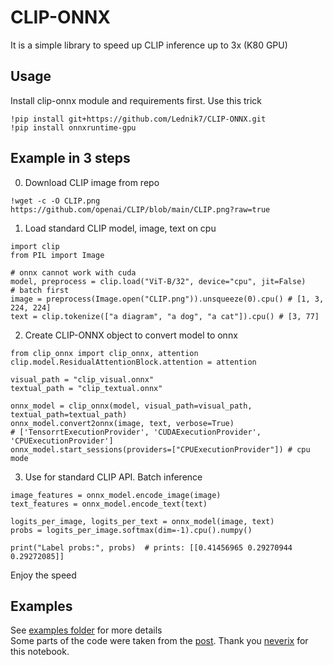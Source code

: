 # CLIP-ONNX
It is a simple library to speed up CLIP inference up to 3x (K80 GPU)
## Usage
Install clip-onnx module and requirements first. Use this trick
```python3
!pip install git+https://github.com/Lednik7/CLIP-ONNX.git
!pip install onnxruntime-gpu
```
## Example in 3 steps
0. Download CLIP image from repo
```python3
!wget -c -O CLIP.png https://github.com/openai/CLIP/blob/main/CLIP.png?raw=true
```
1. Load standard CLIP model, image, text on cpu
```python3
import clip
from PIL import Image

# onnx cannot work with cuda
model, preprocess = clip.load("ViT-B/32", device="cpu", jit=False)
# batch first
image = preprocess(Image.open("CLIP.png")).unsqueeze(0).cpu() # [1, 3, 224, 224]
text = clip.tokenize(["a diagram", "a dog", "a cat"]).cpu() # [3, 77]
```
2. Create CLIP-ONNX object to convert model to onnx
```python3
from clip_onnx import clip_onnx, attention
clip.model.ResidualAttentionBlock.attention = attention

visual_path = "clip_visual.onnx"
textual_path = "clip_textual.onnx"

onnx_model = clip_onnx(model, visual_path=visual_path, textual_path=textual_path)
onnx_model.convert2onnx(image, text, verbose=True)
# ['TensorrtExecutionProvider', 'CUDAExecutionProvider', 'CPUExecutionProvider']
onnx_model.start_sessions(providers=["CPUExecutionProvider"]) # cpu mode
```
3. Use for standard CLIP API. Batch inference
```python3
image_features = onnx_model.encode_image(image)
text_features = onnx_model.encode_text(text)

logits_per_image, logits_per_text = onnx_model(image, text)
probs = logits_per_image.softmax(dim=-1).cpu().numpy()

print("Label probs:", probs)  # prints: [[0.41456965 0.29270944 0.29272085]]
```
Enjoy the speed

## Examples
See [examples folder](https://github.com/Lednik7/CLIP-ONNX/tree/main/examples) for more details \
Some parts of the code were taken from the [post](https://twitter.com/apeoffire/status/1478493291008172038). Thank you [neverix](https://github.com/neverix) for this notebook.
